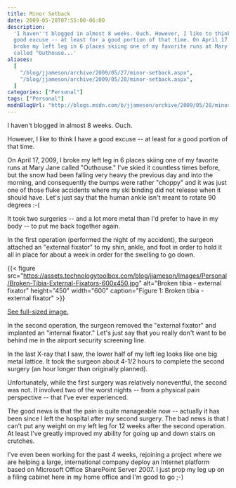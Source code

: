 ```yaml
---
title: Minor Setback
date: 2009-05-28T07:55:00-06:00
description:
  'I haven''t blogged in almost 8 weeks. Ouch. However, I like to think I have a
  good excuse -- at least for a good portion of that time. On April 17, 2009, I
  broke my left leg in 6 places skiing one of my favorite runs at Mary Jane
  called "Outhouse...'
aliases:
  [
    "/blog/jjameson/archive/2009/05/27/minor-setback.aspx",
    "/blog/jjameson/archive/2009/05/28/minor-setback.aspx",
  ]
categories: ["Personal"]
tags: ["Personal"]
msdnBlogUrl: "http://blogs.msdn.com/b/jjameson/archive/2009/05/28/minor-setback.aspx"
---
```


I haven't blogged in almost 8 weeks. Ouch.

However, I like to think I have a good excuse -- at least for a good portion of
that time.

On April 17, 2009, I broke my left leg in 6 places skiing one of my favorite
runs at Mary Jane called "Outhouse." I've skied it countless times before, but
the snow had been falling very heavy the previous day and into the morning, and
consequently the bumps were rather "choppy" and it was just one of those fluke
accidents where my ski binding did not release when it should have. Let's just
say that the human ankle isn't meant to rotate 90 degrees :-(

It took two surgeries -- and a lot more metal than I'd prefer to have in my body
-- to put me back together again.

In the first operation (performed the night of my accident), the surgeon
attached an "external fixator" to my shin, ankle, and foot in order to hold it
all in place for about a week in order for the swelling to go down.

{{< figure
src="https://assets.technologytoolbox.com/blog/jjameson/Images/Personal/Broken-Tibia-External-Fixators-600x450.jpg"
alt="Broken tibia - external fixator" height="450" width="600"
caption="Figure 1: Broken tibia - external fixator" >}}

[See full-sized image.](https://assets.technologytoolbox.com/blog/jjameson/Images/Personal/Broken-Tibia-External-Fixators-1024x768.jpg)

In the second operation, the surgeon removed the "external fixator" and
implanted an "internal fixator." Let's just say that you really don't want to be
behind me in the airport security screening line.

In the last X-ray that I saw, the lower half of my left leg looks like one big
metal lattice. It took the surgeon about 4-1/2 hours to complete the second
surgery (an hour longer than originally planned).

Unfortunately, while the first surgery was relatively noneventful, the second
was not. It involved two of the worst nights -- from a physical pain perspective
-- that I've ever experienced.

The good news is that the pain is quite manageable now -- actually it has been
since I left the hospital after my second surgery. The bad news is that I can't
put any weight on my left leg for 12 weeks after the second operation. At least
I've greatly improved my ability for going up and down stairs on crutches.

I've even been working for the past 4 weeks, rejoining a project where we are
helping a large, international company deploy an Internet platform based on
Microsoft Office SharePoint Server 2007. I just prop my leg up on a filing
cabinet here in my home office and I'm good to go ;-)
